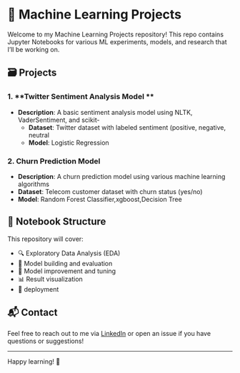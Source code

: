 # 🧠 Machine Learning Projects

Welcome to my Machine Learning Projects repository! This repo contains Jupyter Notebooks for various ML experiments, models, and research that I’ll be working on.

## 🗃️ Projects

### 1. **Twitter Sentiment Analysis Model **
- **Description**: A basic sentiment analysis model using NLTK, VaderSentiment, and scikit- 
    - **Dataset**: Twitter dataset with labeled sentiment (positive, negative, neutral
    - **Model**: Logistic Regression
### 2. **Churn Prediction Model**
- **Description**: A churn prediction model using various machine learning algorithms
- **Dataset**: Telecom customer dataset with churn status (yes/no)
- **Model**: Random Forest Classifier,xgboost,Decision Tree

## 📁 Notebook  Structure

This repository will cover:
- 🔍 Exploratory Data Analysis (EDA)
- 🧰 Model building and evaluation
- 🔄 Model improvement and tuning
- 📊 Result visualization
- 🤖  deployment 


## 📬 Contact

Feel free to reach out to me via [LinkedIn](https://www.linkedin.com/in/hadil-sghair-a3a902231) or open an issue if you have questions or suggestions!

---

Happy learning! 🚀
